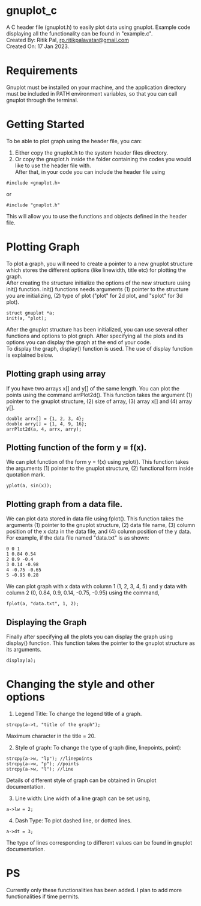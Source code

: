 # gnuplot_c
A C header file (gnuplot.h) to easily plot data using gnuplot. Example code displaying all the functionality can be found in "example.c".  
Created By: Ritik Pal, rp.ritikpalavatar@gmail.com  
Created On: 17 Jan 2023.  

# Requirements
Gnuplot must be installed on your machine, and the application directory must be included in PATH environment variables, so that you can call gnuplot through the terminal.

# Getting Started
To be able to plot graph using the header file, you can:
1. Either copy the gnuplot.h to the system header files directory.  
2. Or copy the gnuplot.h inside the folder containing the codes you would like to use the header file with.  
After that, in your code you can include the header file using  
```
#include <gnuplot.h>
```
or
```
#include "gnuplot.h"
```
This will allow you to use the functions and objects defined in the header file.  

# Plotting Graph
To plot a graph, you will need to create a pointer to a new gnuplot structure which stores the different options (like linewidth, title etc) for plotting the graph.  
After creating the structure initialize the options of the new structure using init() function. init() functions needs arguments (1) pointer to the structure you are initializing, (2) type of plot ("plot" for 2d plot, and "splot" for 3d plot).  
```
struct gnuplot *a;
init(a, "plot);
```
After the gnuplot structure has been initialized, you can use several other functions and options to plot graph. After specifying all the plots and its options you can display the graph at the end of your code.  
To display the graph, display() function is used. The use of display function is explained below.

## Plotting graph using array
If you have two arrays x[] and y[] of the same length. You can plot the points using the command arrPlot2d(). This function takes the argument (1) pointer to the gnuplot structure, (2) size of array, (3) array x[] and (4) array y[].
```
double arrx[] = {1, 2, 3, 4};
double arry[] = {1, 4, 9, 16};
arrPlot2d(a, 4, arrx, arry);
```

## Plotting function of the form y = f(x).
We can plot function of the form y = f(x) using yplot(). This function takes the arguments (1) pointer to the gnuplot structure, (2) functional form inside quotation mark.
```
yplot(a, sin(x));
```
## Plotting graph from a data file.
We can plot data stored in data file using fplot(). This function takes the arguments (1) pointer to the gnuplot structure, (2) data file name, (3) column position of the x data in the data file, and (4) column position of the y data.  
For example, if the data file named "data.txt" is as shown:
```
0 0 1
1 0.84 0.54
2 0.9 -0.4
3 0.14 -0.98
4 -0.75 -0.65
5 -0.95 0.28
```
We can plot graph with x data with column 1 (1, 2, 3, 4, 5) and y data with column 2 (0, 0.84, 0.9, 0.14, -0.75, -0.95) using the command,
```
fplot(a, "data.txt", 1, 2);
```
## Displaying the Graph
Finally after specifying all the plots you can display the graph using display() function. This function takes the pointer to the gnuplot structure as its arguments.
```
display(a);
```

# Changing the style and other options

1) Legend Title:
To change the legend title of a graph.
```
strcpy(a->t, "title of the graph");
```
Maximum character in the title = 20.

2) Style of graph: 
To change the type of graph (line, linepoints, point):
```
strcpy(a->w, "lp"); //linepoints
strcpy(a->w, "p"); //points
strcpy(a->w, "l"); //line
```
Details of different style of graph can be obtained in Gnuplot documentation.  

3) Line width: 
Line width of a line graph can be set using,
```
a->lw = 2;
```

4) Dash Type: 
To plot dashed line, or dotted lines.
```
a->dt = 3;
```
The type of lines corresponding to different values can be found in gnuplot documentation.

# PS
Currently only these functionalities has been added. I plan to add more functionalities if time permits.
